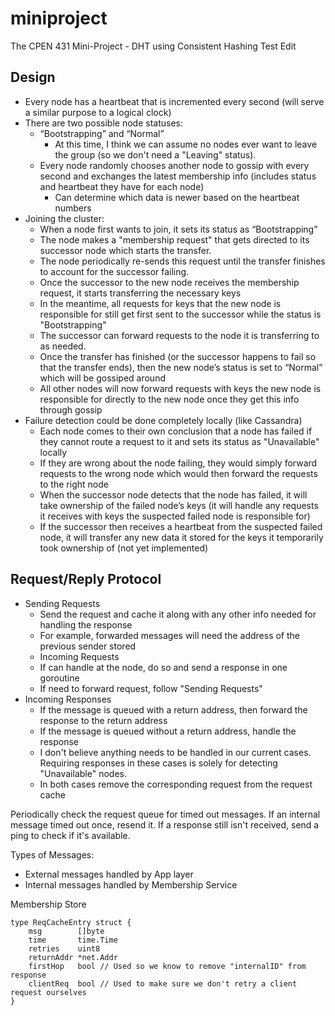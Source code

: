# miniproject
The CPEN 431 Mini-Project - DHT using Consistent Hashing Test Edit

## Design
- Every node has a heartbeat that is incremented every second (will serve a similar purpose to a logical clock)
- There are two possible node statuses:
    - “Bootstrapping” and “Normal”
        - At this time, I think we can assume no nodes ever want to leave the group (so we don't need a "Leaving" status).
    - Every node randomly chooses another node to gossip with every second and exchanges the latest membership info (includes status and heartbeat they have for each node)
        - Can determine which data is newer based on the heartbeat numbers
- Joining the cluster:
    - When a node first wants to join, it sets its status as “Bootstrapping”
    - The node makes a "membership request" that gets directed to its successor node which starts the transfer.
    - The node periodically re-sends this request until the transfer finishes to account for the successor failing.
    - Once the successor to the new node receives the membership request, it starts transferring the necessary keys
    - In the meantime, all requests for keys that the new node is responsible for still get first sent to the successor while the status is "Bootstrapping"
    - The successor can forward requests to the node it is transferring to as needed.
    - Once the transfer has finished (or the successor happens to fail so that the transfer ends), then the new node’s status is set to “Normal” which will be gossiped around
    - All other nodes will now forward requests with keys the new node is responsible for directly to the new node once they get this info through gossip
- Failure detection could be done completely locally (like Cassandra)
    - Each node comes to their own conclusion that a node has failed if they cannot route a request to it and sets its status as "Unavailable" locally 
    - If they are wrong about the node failing, they would simply forward requests to the wrong node which would then forward the requests to the right node
    - When the successor node detects that the node has failed, it will take ownership of the failed node’s keys (it will handle any requests it receives with keys the suspected failed node is responsible for)
    - If the successor then receives a heartbeat from the suspected failed node, it will transfer any new data it stored for the keys it temporarily took ownership of (not yet implemented)



## Request/Reply Protocol
- Sending Requests
    - Send the request and cache it along with any other info needed for handling the response
    - For example, forwarded messages will need the address of the previous sender stored
    - Incoming Requests
    - If can handle at the node, do so and send a response in one goroutine
    - If need to forward request, follow "Sending Requests"
- Incoming Responses
    - If the message is queued with a return address, then forward the response to the return address
    - If the message is queued without a return address, handle the response
    - I don't believe anything needs to be handled in our current cases. Requiring responses in these cases is solely for detecting "Unavailable" nodes.
    - In both cases remove the corresponding request from the request cache

Periodically check the request queue for timed out messages. If an internal message timed out once, resend it. If a response still isn't received, send a ping to check if it's available.

Types of Messages:
- External messages handled by App layer
- Internal messages handled by Membership Service

Membership Store
```
type ReqCacheEntry struct {
    msg        []byte
    time       time.Time
    retries    uint8
    returnAddr *net.Addr
    firstHop   bool // Used so we know to remove "internalID" from response
    clientReq  bool // Used to make sure we don't retry a client request ourselves
}
```
